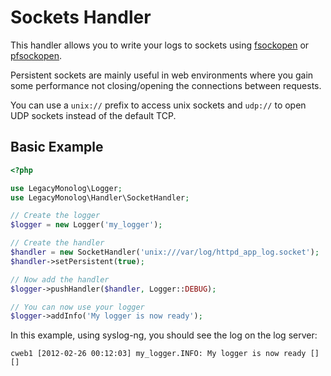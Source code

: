 Sockets Handler
===============

This handler allows you to write your logs to sockets using [fsockopen](http://php.net/fsockopen)
or [pfsockopen](http://php.net/pfsockopen).

Persistent sockets are mainly useful in web environments where you gain some performance not closing/opening
the connections between requests.

You can use a `unix://` prefix to access unix sockets and `udp://` to open UDP sockets instead of the default TCP.

Basic Example
-------------

```php
<?php

use LegacyMonolog\Logger;
use LegacyMonolog\Handler\SocketHandler;

// Create the logger
$logger = new Logger('my_logger');

// Create the handler
$handler = new SocketHandler('unix:///var/log/httpd_app_log.socket');
$handler->setPersistent(true);

// Now add the handler
$logger->pushHandler($handler, Logger::DEBUG);

// You can now use your logger
$logger->addInfo('My logger is now ready');

```

In this example, using syslog-ng, you should see the log on the log server:

    cweb1 [2012-02-26 00:12:03] my_logger.INFO: My logger is now ready [] []